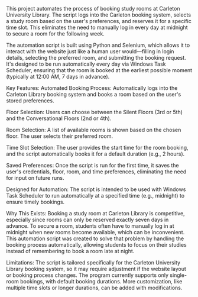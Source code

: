 This project automates the process of booking study rooms at Carleton University Library. The script logs into the Carleton booking system, selects a study room based on the user's preferences, and reserves it for a specific time slot. This eliminates the need to manually log in every day at midnight to secure a room for the following week.

The automation script is built using Python and Selenium, which allows it to interact with the website just like a human user would—filling in login details, selecting the preferred room, and submitting the booking request. It's designed to be run automatically every day via Windows Task Scheduler, ensuring that the room is booked at the earliest possible moment (typically at 12:00 AM, 7 days in advance).

Key Features:
Automated Booking Process: Automatically logs into the Carleton Library booking system and books a room based on the user's stored preferences.

Floor Selection: Users can choose between the Silent Floors (3rd or 5th) and the Conversational Floors (2nd or 4th).

Room Selection: A list of available rooms is shown based on the chosen floor. The user selects their preferred room.

Time Slot Selection: The user provides the start time for the room booking, and the script automatically books it for a default duration (e.g., 2 hours).

Saved Preferences: Once the script is run for the first time, it saves the user's credentials, floor, room, and time preferences, eliminating the need for input on future runs.

Designed for Automation: The script is intended to be used with Windows Task Scheduler to run automatically at a specified time (e.g., midnight) to ensure timely bookings.



Why This Exists:
Booking a study room at Carleton Library is competitive, especially since rooms can only be reserved exactly seven days in advance. To secure a room, students often have to manually log in at midnight when new rooms become available, which can be inconvenient. This automation script was created to solve that problem by handling the booking process automatically, allowing students to focus on their studies instead of remembering to book a room late at night.

Limitations:
The script is tailored specifically for the Carleton University Library booking system, so it may require adjustment if the website layout or booking process changes.
The program currently supports only single-room bookings, with default booking durations. More customization, like multiple time slots or longer durations, can be added with modifications.
